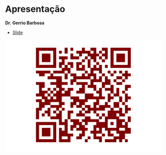 **Apresentação**
================
**Dr. Gerrio Barbosa**

<div style="text-align: justify;">
&#10;
&#10;

- [Slide](https://gerriosantos.github.io/presetation_race/#/title-slide)

![](README_files/figure-gfm/unnamed-chunk-1-1.png)<!-- -->
